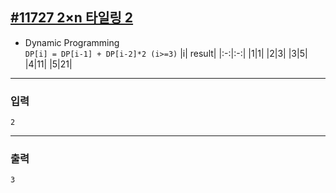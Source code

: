 [#11727 2×n 타일링 2](https://www.acmicpc.net/problem/11727)
---

- Dynamic Programming \
    `DP[i] = DP[i-1] + DP[i-2]*2 (i>=3)`
    |i| result|
    |:-:|:-:|
    |1|1|
    |2|3|
    |3|5|
    |4|11|
    |5|21|

---

### 입력
```
2
```

---
### 출력
```
3
```